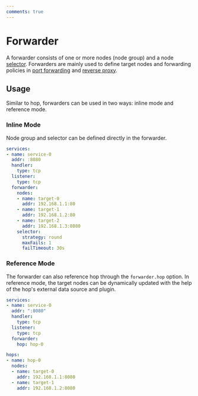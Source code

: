 ```yaml
---
comments: true
---
```


# Forwarder

A forwarder consists of one or more nodes (node group) and a node [selector](selector.md). Forwarders are mainly used to define target nodes and forwarding policies in [port forwarding](../tutorials/port-forwarding.md) and [reverse proxy](../tutorials/reverse-proxy.md).

## Usage

Similar to hop, forwarders can be used in two ways: inline mode and reference mode.

### Inline Mode

Node group and selector can be defined directly in the forwarder.

```yaml
services:
- name: service-0
  addr: :8080
  handler:
    type: tcp
  listener:
    type: tcp
  forwarder:
    nodes:
    - name: target-0
      addr: 192.168.1.1:80
    - name: target-1
      addr: 192.168.1.2:80
    - name: target-2
      addr: 192.168.1.3:8080
    selector:
      strategy: round
      maxFails: 1
      failTimeout: 30s
```

### Reference Mode

The forwarder can also reference hop through the `forwarder.hop` option. In reference mode, the target nodes can be dynamically updated with the help of the hop's external data source and plugin.

```yaml hl_lines="9"
services:
- name: service-0
  addr: ":8080"
  handler:
    type: tcp 
  listener:
    type: tcp
  forwarder:
    hop: hop-0

hops:
- name: hop-0
  nodes:
  - name: target-0
    addr: 192.168.1.1:8080
  - name: target-1
    addr: 192.168.1.2:8080
```

